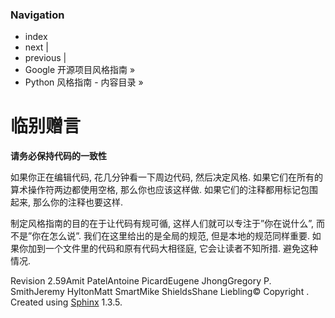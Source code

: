 ### Navigation

*   index
*   next |
*   previous |
*   Google 开源项目风格指南 »
*   Python 风格指南 - 内容目录 »

# 临别赠言

**请务必保持代码的一致性**

如果你正在编辑代码, 花几分钟看一下周边代码, 然后决定风格. 如果它们在所有的算术操作符两边都使用空格, 那么你也应该这样做. 如果它们的注释都用标记包围起来, 那么你的注释也要这样.

制定风格指南的目的在于让代码有规可循, 这样人们就可以专注于”你在说什么”, 而不是”你在怎么说”. 我们在这里给出的是全局的规范, 但是本地的规范同样重要. 如果你加到一个文件里的代码和原有代码大相径庭, 它会让读者不知所措. 避免这种情况.

Revision 2.59Amit PatelAntoine PicardEugene JhongGregory P. SmithJeremy HyltonMatt SmartMike ShieldsShane Liebling© Copyright . Created using [Sphinx](http://sphinx-doc.org/) 1.3.5.